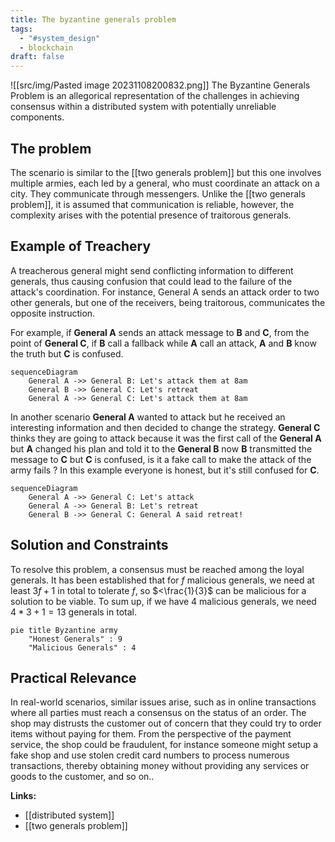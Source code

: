 ```yaml
---
title: The byzantine generals problem
tags:
  - "#system_design"
  - blockchain
draft: false
---
```

![[src/img/Pasted image 20231108200832.png]]
The Byzantine Generals Problem is an allegorical representation of the challenges in achieving consensus within a distributed system with potentially unreliable components.

## The problem
The scenario is similar to the [[two generals problem]] but this one involves multiple armies, each led by a general, who must coordinate an attack on a city. They communicate through messengers. Unlike the [[two generals problem]], it is assumed that communication is reliable, however, the complexity arises with the potential presence of traitorous generals.

## Example of Treachery
A treacherous general might send conflicting information to different generals, thus causing confusion that could lead to the failure of the attack's coordination. For instance, General A sends an attack order to two other generals, but one of the receivers, being traitorous, communicates the opposite instruction.

For example, if **General A** sends an attack message to **B** and **C**, from the point of **General C**, if **B** call a fallback while **A** call an attack, **A** and **B** know the truth but **C** is confused.
```mermaid
sequenceDiagram
    General A ->> General B: Let's attack them at 8am
    General B ->> General C: Let's retreat
	General A ->> General C: Let's attack them at 8am
```
In another scenario **General A** wanted to attack but he received an interesting information and then decided to change the strategy. **General C** thinks they are going to attack because it was the first call of the **General A** but **A** changed his plan and told it to the **General B** now **B** transmitted the message to **C** but **C** is confused, is it a fake call to make the attack of the army fails ?
In this example everyone is honest, but it's still confused for **C**.
```mermaid
sequenceDiagram
    General A ->> General C: Let's attack
	General A ->> General B: Let's retreat
	General B ->> General C: General A said retreat!
```
## Solution and Constraints
To resolve this problem, a consensus must be reached among the loyal generals. It has been established that for $f$ malicious generals, we need at least $3f+1$ in total to tolerate $f$, so $<\frac{1}{3}$ can be malicious for a solution to be viable.
To sum up, if we have 4 malicious generals, we need $4*3+1=13$ generals in total.
```mermaid
pie title Byzantine army
    "Honest Generals" : 9
    "Malicious Generals" : 4
```

## Practical Relevance
In real-world scenarios, similar issues arise, such as in online transactions where all parties must reach a consensus on the status of an order. The shop may distrusts the customer out of concern that they could try to order items without paying for them. From the perspective of the payment service, the shop could be fraudulent, for instance someone might setup a fake shop and use stolen credit card numbers to process numerous transactions, thereby obtaining money without providing any services or goods to the customer, and so on..

**Links:**
- [[distributed system]]
- [[two generals problem]]